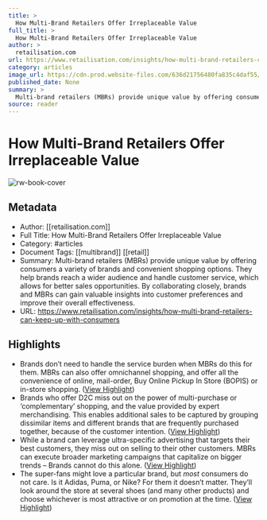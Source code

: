 ```yaml
---
title: >
  How Multi-Brand Retailers Offer Irreplaceable Value
full_title: >
  How Multi-Brand Retailers Offer Irreplaceable Value
author: >
  retailisation.com
url: https://www.retailisation.com/insights/how-multi-brand-retailers-can-keep-up-with-consumers
category: articles
image_url: https://cdn.prod.website-files.com/636d21756480fa835c4daf55/63763067d30a64b9e11c71cf_Multibrandretailers.webp
published_date: None
summary: >
  Multi-brand retailers (MBRs) provide unique value by offering consumers a variety of brands and convenient shopping options. They help brands reach a wider audience and handle customer service, which allows for better sales opportunities. By collaborating closely, brands and MBRs can gain valuable insights into customer preferences and improve their overall effectiveness.
source: reader
---
```

# How Multi-Brand Retailers Offer Irreplaceable Value

![rw-book-cover](https://cdn.prod.website-files.com/636d21756480fa835c4daf55/63763067d30a64b9e11c71cf_Multibrandretailers.webp)

## Metadata
- Author: [[retailisation.com]]
- Full Title: How Multi-Brand Retailers Offer Irreplaceable Value
- Category: #articles
- Document Tags: [[multibrand]] [[retail]] 
- Summary: Multi-brand retailers (MBRs) provide unique value by offering consumers a variety of brands and convenient shopping options. They help brands reach a wider audience and handle customer service, which allows for better sales opportunities. By collaborating closely, brands and MBRs can gain valuable insights into customer preferences and improve their overall effectiveness.
- URL: https://www.retailisation.com/insights/how-multi-brand-retailers-can-keep-up-with-consumers

## Highlights
- Brands don’t need to handle the service burden when MBRs do this for them. MBRs can also offer omnichannel shopping, and offer all the convenience of online, mail-order, Buy Online Pickup In Store (BOPIS) or in-store shopping. ([View Highlight](https://read.readwise.io/read/01jawe9grsack6qwrjyt11wyb6))
- Brands who offer D2C miss out on the power of multi-purchase or ‘complementary’ shopping, and the value provided by expert merchandising. This enables additional sales to be captured by grouping dissimilar items and different brands that are frequently purchased together, because of the customer intention. ([View Highlight](https://read.readwise.io/read/01jawe9vcq0jh8zx1sngn0jj77))
- While a brand can leverage ultra-specific advertising that targets their best customers, they miss out on selling to their other customers. MBRs can execute broader marketing campaigns that capitalize on bigger trends – Brands cannot do this alone. ([View Highlight](https://read.readwise.io/read/01jaweaadhyvz6vrvh7wg0f1kj))
- The super-fans might love a particular brand, but *most* consumers do not care. Is it Adidas, Puma, or Nike? For them it doesn’t matter. They’ll look around the store at several shoes (and many other products) and choose whichever is most attractive or on promotion at the time. ([View Highlight](https://read.readwise.io/read/01jaweagdzf7gb4gbxwtbpzrb8))


